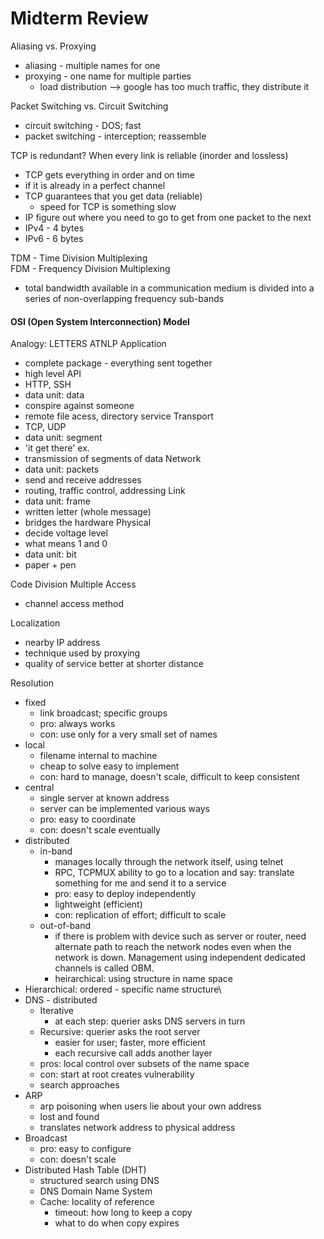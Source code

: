 # Midterm Review

Aliasing vs. Proxying  
* aliasing - multiple names for one
* proxying - one name for multiple parties
    - load distribution --> google has too much traffic, they distribute it

Packet Switching vs. Circuit Switching
* circuit switching - DOS; fast
* packet switching - interception; reassemble

TCP is redundant? When every link is reliable (inorder and lossless)
* TCP gets everything in order and on time
* if it is already in a perfect channel
* TCP guarantees that you get data (reliable)
    - speed for TCP is something slow
* IP figure out where you need to go to get from one packet to the next
*   IPv4 - 4 bytes
*   IPv6 - 6 bytes

TDM - Time Division Multiplexing  
FDM - Frequency Division Multiplexing 
* total bandwidth available in a communication medium is divided into a series of non-overlapping frequency sub-bands 

#### OSI (Open System Interconnection) Model
Analogy: LETTERS
ATNLP
Application 
* complete package - everything sent together
* high level API
* HTTP, SSH
* data unit: data
* conspire against someone
* remote file acess, directory service
Transport  
* TCP, UDP
* data unit: segment
* 'it get there' ex. 
* transmission of segments of data
Network  
* data unit: packets
* send and receive addresses
* routing, traffic control, addressing
Link  
* data unit: frame
* written letter (whole message)
* bridges the hardware
Physical  
* decide voltage level 
* what means 1 and 0
* data unit: bit
* paper + pen

Code Division Multiple Access
* channel access method 

Localization
* nearby IP address
* technique used by proxying 
* quality of service better at shorter distance

Resolution
* fixed 
    - link broadcast; specific groups
    - pro: always works
    - con: use only for a very small set of names
* local 
    - filename internal to machine
    - cheap to solve easy to implement
    - con: hard to manage, doesn't scale, difficult to keep consistent
* central
    - single server at known address
    - server can be implemented various ways
    - pro: easy to coordinate
    - con: doesn't scale eventually
* distributed
    - in-band 
        + manages locally through the network itself, using telnet
        + RPC, TCPMUX ability to go to a location and say: translate something for me and send it to a service
        + pro: easy to deploy independently
        + lightweight (efficient)
        + con: replication of effort; difficult to scale
    - out-of-band
        + if there is problem with device such as server or router, need alternate path to reach the network nodes even when the network is down. Management using independent dedicated channels is called OBM.
        + heirarchical: using structure in name space
* Hierarchical: ordered - specific name structure\
* DNS - distributed
    - Iterative
        + at each step: querier asks DNS servers in turn
    - Recursive: querier asks the root server
        + easier for user; faster, more efficient
        + each recursive call adds another layer
    - pros: local control over subsets of the name space
    - con: start at root creates vulnerability
    - search approaches
* ARP
    - arp poisoning when users lie about your own address
    - lost and found
    - translates network address to physical address
* Broadcast
    - pro: easy to configure
    - con: doesn't scale
* Distributed Hash Table (DHT)
    - structured search using DNS
    - DNS Domain Name System
    - Cache: locality of reference
        + timeout: how long to keep a copy
        + what to do when copy expires
